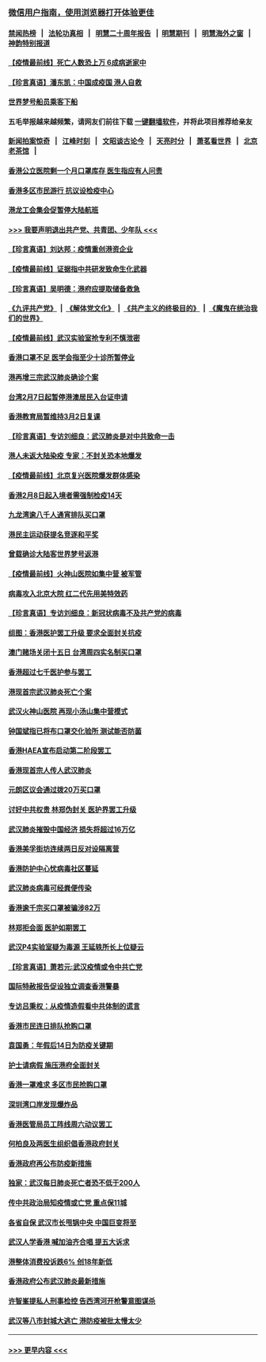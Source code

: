 ### [微信用户指南，使用浏览器打开体验更佳](https://github.com/gfw-breaker/banned-news1/blob/master/indexes/wechat-guide.md?t=0)
#### [禁闻热榜](热点新闻.md?t=0)  &nbsp;&nbsp;|&nbsp;&nbsp; [法轮功真相](https://github.com/gfw-breaker/truth/blob/master/README.md?t=0) &nbsp;&nbsp;|&nbsp;&nbsp; [明慧二十周年报告](https://github.com/gfw-breaker/mh-reports/blob/master/README.md?t=0) &nbsp;&nbsp;|&nbsp;&nbsp;[明慧期刊](https://github.com/gfw-breaker/mh-qikan) &nbsp;&nbsp;|&nbsp;&nbsp; [明慧海外之窗](https://github.com/gfw-breaker/mh-news/blob/master/README.md?t=0) &nbsp;&nbsp;|&nbsp;&nbsp; [神韵特别报道](https://github.com/gfw-breaker/mh-news/blob/master/shenyun.md?t=0)
#### [【疫情最前线】死亡人数恐上万 6成病逝家中](../pages/nsc415/n11856687.md?t=02102144) 
#### [【珍言真语】潘东凯：中国成疫国 港人自救](../pages/nsc415/n11856962.md?t=02102144) 
#### [世界梦号船员乘客下船](../pages/nsc415/n11856883.md?t=02102144) 
#### 五毛举报越来越频繁，请网友们前往下载 [一键翻墙软件](https://github.com/gfw-breaker/ssr-accounts)，并将此项目推荐给亲友
#### [新闻拍案惊奇](https://github.com/gfw-breaker/banned-news1/blob/master/pages/link4.md) &nbsp;&nbsp;|&nbsp;&nbsp; [江峰时刻](https://github.com/gfw-breaker/banned-news1/blob/master/pages/link4.md) &nbsp;&nbsp;|&nbsp;&nbsp; [文昭谈古论今](https://github.com/gfw-breaker/banned-news1/blob/master/pages/link4.md) &nbsp;&nbsp;|&nbsp;&nbsp; [天亮时分](https://github.com/gfw-breaker/banned-news1/blob/master/pages/link4.md) &nbsp;&nbsp;|&nbsp;&nbsp; [萧茗看世界](https://github.com/gfw-breaker/banned-news1/blob/master/pages/link4.md) &nbsp;&nbsp;|&nbsp;&nbsp; [北京老茶馆](https://github.com/gfw-breaker/banned-news1/blob/master/pages/link4.md) &nbsp;&nbsp;|&nbsp;&nbsp; 
#### [香港公立医院剩一个月口罩库存 医生指应有人问责](../pages/nsc415/n11856875.md?t=02102144) 
#### [香港多区市民游行 抗议设检疫中心](../pages/nsc415/n11856866.md?t=02102144) 
#### [港龙工会集会促暂停大陆航班](../pages/nsc415/n11856840.md?t=02102144) 
#### [>>> 我要声明退出共产党、共青团、少年队 <<<](https://github.com/begood0513/goodnews/blob/master/quit/letter.md) 
#### [【珍言真语】刘达邦：疫情重创港资企业](../pages/nsc415/n11854274.md?t=02102144) 
#### [【疫情最前线】证据指中共研发致命生化武器](../pages/nsc415/n11853087.md?t=02102144) 
#### [【珍言真语】吴明德：港府应提取储备救急](../pages/nsc415/n11852734.md?t=02102144) 
#### [《九评共产党》](https://github.com/begood0513/9ping.md/blob/master/README.md) &nbsp;|&nbsp; [《解体党文化》](../../../../jtdwh.md/blob/master/README.md)  &nbsp;|&nbsp; [《共产主义的终极目的》](../../../../gczydzjmd.md/blob/master/README.md) &nbsp;|&nbsp; [《魔鬼在统治我们的世界》](../../../../mgztzwmdsj.md/blob/master/README.md) 
#### [【疫情最前线】武汉实验室抢专利不慎泄密](../pages/nsc415/n11850310.md?t=02102144) 
#### [香港口罩不足 医学会指至少十诊所暂停业](../pages/nsc415/n11850301.md?t=02102144) 
#### [港再增三宗武汉肺炎确诊个案](../pages/nsc415/n11850328.md?t=02102144) 
#### [台湾2月7日起暂停港澳居民入台证申请](../pages/nsc415/n11850304.md?t=02102144) 
#### [香港教育局暂维持3月2日复课](../pages/nsc415/n11850260.md?t=02102144) 
#### [【珍言真语】专访刘细良：武汉肺炎是对中共致命一击](../pages/nsc415/n11849934.md?t=02102144) 
#### [港人未返大陆染疫 专家：不封关恐本地爆发](../pages/nsc415/n11848021.md?t=02102144) 
#### [【疫情最前线】北京复兴医院爆发群体感染](../pages/nsc415/n11847626.md?t=02102144) 
#### [香港2月8日起入境者需强制检疫14天](../pages/nsc415/n11847658.md?t=02102144) 
#### [九龙湾逾八千人通宵排队买口罩](../pages/nsc415/n11847647.md?t=02102144) 
#### [港民主运动获提名竞逐和平奖](../pages/nsc415/n11847633.md?t=02102144) 
#### [曾载确诊大陆客世界梦号返港](../pages/nsc415/n11847608.md?t=02102144) 
#### [【疫情最前线】火神山医院如集中营 被军管](../pages/nsc415/n11847524.md?t=02102144) 
#### [病毒攻入北京大院 红二代先用美特效药](../pages/nsc415/n11847427.md?t=02102144) 
#### [【珍言真语】专访刘细良：新冠状病毒不及共产党的病毒](../pages/nsc415/n11847164.md?t=02102144) 
#### [组图：香港医护罢工升级 要求全面封关抗疫](../pages/nsc415/n11844107.md?t=02102144) 
#### [澳门赌场关闭十五日 台湾周四实名制买口罩](../pages/nsc415/n11845083.md?t=02102144) 
#### [香港超过七千医护参与罢工](../pages/nsc415/n11845051.md?t=02102144) 
#### [港现首宗武汉肺炎死亡个案](../pages/nsc415/n11844998.md?t=02102144) 
#### [武汉火神山医院 再现小汤山集中营模式](../pages/nsc415/n11844763.md?t=02102144) 
#### [钟国斌指已将布口罩交化验所 测试能否防菌](../pages/nsc415/n11842783.md?t=02102144) 
#### [香港HAEA宣布启动第二阶段罢工](../pages/nsc415/n11842723.md?t=02102144) 
#### [香港现首宗人传人武汉肺炎](../pages/nsc415/n11842766.md?t=02102144) 
#### [元朗区议会通过拨20万买口罩](../pages/nsc415/n11842754.md?t=02102144) 
#### [讨好中共权贵 林郑伪封关 医护界罢工升级](../pages/nsc415/n11842359.md?t=02102144) 
#### [武汉肺炎摧毁中国经济 损失将超过16万亿](../pages/nsc415/n11839723.md?t=02102144) 
#### [香港美孚街坊连续两日反对设隔离营](../pages/nsc415/n11839962.md?t=02102144) 
#### [香港防护中心忧病毒社区蔓延](../pages/nsc415/n11839933.md?t=02102144) 
#### [武汉肺炎病毒可经粪便传染](../pages/nsc415/n11839939.md?t=02102144) 
#### [香港逾千宗买口罩被骗涉82万](../pages/nsc415/n11839914.md?t=02102144) 
#### [林郑拒会面 医护如期罢工](../pages/nsc415/n11839892.md?t=02102144) 
#### [武汉P4实验室疑为毒源 王延轶所长上位疑云](../pages/nsc415/n11835543.md?t=02102144) 
#### [【珍言真语】萧若元:武汉疫情或令中共亡党](../pages/nsc415/n11829394.md?t=02102144) 
#### [国际特赦报告促设独立调查香港警暴](../pages/nsc415/n11833845.md?t=02102144) 
#### [专访吕秉权：从疫情造假看中共体制的谎言](../pages/nsc415/n11833813.md?t=02102144) 
#### [香港市民连日排队抢购口罩](../pages/nsc415/n11833794.md?t=02102144) 
#### [袁国勇：年假后14日为防疫关键期](../pages/nsc415/n11831088.md?t=02102144) 
#### [护士请病假 施压港府全面封关](../pages/nsc415/n11831030.md?t=02102144) 
#### [香港一罩难求 多区市民抢购口罩](../pages/nsc415/n11831002.md?t=02102144) 
#### [深圳湾口岸发现爆炸品](../pages/nsc415/n11828802.md?t=02102144) 
#### [香港医管局员工阵线周六动议罢工](../pages/nsc415/n11828762.md?t=02102144) 
#### [何柏良及两医生组织倡香港政府封关](../pages/nsc415/n11828749.md?t=02102144) 
#### [香港政府再公布防疫新措施](../pages/nsc415/n11828716.md?t=02102144) 
#### [独家：武汉每日肺炎死亡者恐不低于200人](../pages/nsc415/n11828240.md?t=02102144) 
#### [传中共政治局知疫情或亡党 重点保11城](../pages/nsc415/n11828145.md?t=02102144) 
#### [各省自保 武汉市长甩锅中央 中国巨变将至](../pages/nsc415/n11828021.md?t=02102144) 
#### [武汉人学香港 喊加油齐合唱 提五大诉求](../pages/nsc415/n11827046.md?t=02102144) 
#### [港整体消费投诉跌6% 创18年新低](../pages/nsc415/n11817280.md?t=02102144) 
#### [香港政府公布武汉肺炎最新措施](../pages/nsc415/n11817152.md?t=02102144) 
#### [许智峯提私人刑事检控 告西湾河开枪警意图谋杀](../pages/nsc415/n11817132.md?t=02102144) 
#### [武汉等八市封城大逃亡 港防疫被批太慢太少](../pages/nsc415/n11817058.md?t=02102144) 

----
#### [ >>> 更早内容 <<< ](../indexes/nsc415-earlier.md)
